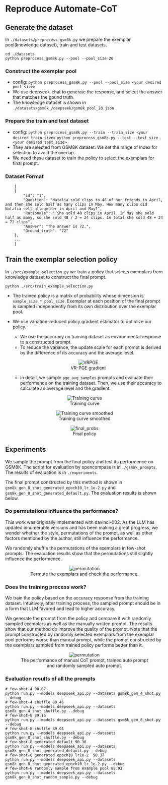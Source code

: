 # Reproduce Automate-CoT

## Generate the dataset
In `./datasets/preprocess_gsm8k.py` we prepare the exemplar pool(knowledge dataset), train and test datasets.
```shell
cd ./datasets
python preprocess_gsm8k.py --pool --pool_size 20
```
### Construct the exemplar pool
- config: `python preprocess_gsm8k.py --pool --pool_size <your desired pool size>`
- We use deepseek-chat to generate the response, and select the answer that matches the gound truth. 
- The knowledge dataset is shown in `./datasets/gsm8k_/deepseek/gsm8k_pool_20.json`
### Prepare the train and test dataset 
- config: `python preprocess_gsm8k.py --train --train_size <your desired train size>` 
`python preprocess_gsm8k.py --test --test_size <your desired test size>`
- They are selected from GSM8K dataset. We set the range of index for selection to avoid the overlap.
- We need these dataset to train the policy to select the exemplars for final prompt.
### Dataset Format
```
    [
    {
        "id": "1",
        "Question": "Natalia sold clips to 48 of her friends in April, and then she sold half as many clips in May. How many clips did Natalia sell altogether in April and May?",
        "Rationale": " She sold 48 clips in April. In May she sold half as many, so she sold 48 / 2 = 24 clips. In total she sold 48 + 24 = 72 clips",
        "Answer": "The answer is 72.",
        "Ground_truth": "72"
    },
    ...
    ]
```

## Train the exemplar selection policy
In `./src/example_selection.py` we train a policy that selects exemplars from knowledge dataset to construct the final prompt.
```shell
python ./src/train_example_selection.py 
```
- The trained policy is a matrix of probability whose dimension is `sample_size * pool_size`. Exemplar at each position of the final prompt is sampled independently from its own distribution over the exemplar pool.
- We use variation-reduced policy gradient estimator to optimize our policy.
  - We use the accuracy on training dataset as environmental response to a constructed prompt.
  - To reduce the variance, the update scale for each prompt is derived by the difference of its accuracy and the average level.
  <figure style="text-align: center;">
    <img src="./fig/VRPGE.bmp" alt="VRPGE" />
    <figcaption>VR-PGE gradient</figcaption>
  </figure>
  
  - In detail, we sample `pge_avg_samples` prompts and evaluate their performance on the training dataset. Then, we use their accuracy to calculate an average level and the gradient.

<figure style="text-align: center;">
    <img src="./fig/acc_avg_interp_1e-2.png" alt="Training curve" />
    <figcaption>Training curve</figcaption>
</figure>
<figure style="text-align: center;">
    <img src="./fig/acc_avg_moving_1e-2.png" alt="Training curve smoothed" />
    <figcaption>Training curve smoothed</figcaption>
</figure>

<figure style="text-align: center;">
    <img src="./fig/final_probs.png" alt="final_probs" />
    <figcaption>Final policy</figcaption>
</figure>

## Experiments
We sample the prompt from the final policy and test its performence on GSM8K. The script for evaluation by opencompass is in `./gsm8k_prompts`. The results of evaluation is in `./experiments`.

The final prompt constructed by this method is shown in `gsm8k_gen_8_shot_generated_epoch10_lr_1e-2.py` and `gsm8k_gen_8_shot_generated_default.py`. The evaluation results is shown below.

### Do permutations influence the performance?
This work was originally implemented with davinci-002. As the LLM has updated innumerable versions and has been making a great progress, we wonder whether the style, permutations of the prompt, as well as other factors mentioned by the author, still influence the performance.

We randomly shuffle the permutations of the exemplars in few-shot prompts. The evaluation results show that the permutations still slightly influence the performence.

<figure style="text-align: center;">
    <img src="./fig/permutation.bmp" alt="permutation" />
    <figcaption>Permute the exemplars and check the performance.</figcaption>
</figure>

### Does the training process work?
We train the policy based on the accuracy response from the training dataset. Intuitively, after training process, the sampled prompt should be in a form that LLM favored and lead to higher accuracy.

We generate the prompt from the policy and compare it with randomly sampled exemplars as well as the manually written prompt. The results show that our method do improve the quality of the prompt. Note that the prompt constructed by randomly selected exemplars from the exemplar pool performs worse than manual prompt, while the prompt constructed by the exemplars sampled from trained policy performs better than it.
<figure style="text-align: center;">
    <img src="./fig/auto.bmp" alt="permutation" />
    <figcaption>The performance of manual CoT prompt, trained auto prompt and randomly sampled auto prompt.</figcaption>
</figure>

### Evaluation results of all the prompts
```shell
# few-shot-4 90.07
python run.py --models deepseek_api.py --datasets gsm8k_gen_4_shot.py --debug 
# few-shot-4 shuffle 89.46
python run.py --models deepseek_api.py --datasets gsm8k_gen_4_shot_shuffle.py --debug 
# few-shot-8 89.16
python run.py --models deepseek_api.py --datasets gsm8k_gen_8_shot.py --debug 
# few-shot-8 shuffle 89.01
python run.py --models deepseek_api.py --datasets gsm8k_gen_8_shot_shuffle.py --debug 
# few-shot-8 generated default 90.30
python run.py --models deepseek_api.py --datasets gsm8k_gen_8_shot_generated_default.py --debug 
# few-shot-8 generated epoch10 lr1e-2  90.37
python run.py --models deepseek_api.py --datasets gsm8k_gen_8_shot_generated_epoch10_lr_1e-2.py --debug 
# few-shot-8 randomly sample from example pool 88.93
python run.py --models deepseek_api.py --datasets gsm8k_gen_8_shot_random_sample.py --debug 
```